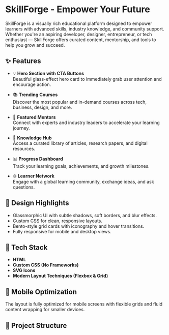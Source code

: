 # SkillForge - Empower Your Future

SkillForge is a visually rich educational platform designed to empower learners with advanced skills, industry knowledge, and community support. Whether you're an aspiring developer, designer, entrepreneur, or tech enthusiast — SkillForge offers curated content, mentorship, and tools to help you grow and succeed.

## ✨ Features

- 💡 **Hero Section with CTA Buttons**  
  Beautiful glass-effect hero card to immediately grab user attention and encourage action.

- 📚 **Trending Courses**  
  Discover the most popular and in-demand courses across tech, business, design, and more.

- 🧠 **Featured Mentors**  
  Connect with experts and industry leaders to accelerate your learning journey.

- 📖 **Knowledge Hub**  
  Access a curated library of articles, research papers, and digital resources.

- 📊 **Progress Dashboard**  
  Track your learning goals, achievements, and growth milestones.

- 🌐 **Learner Network**  
  Engage with a global learning community, exchange ideas, and ask questions.

## 🎨 Design Highlights

- Glassmorphic UI with subtle shadows, soft borders, and blur effects.
- Custom CSS for clean, responsive layouts.
- Bento-style grid cards with iconography and hover transitions.
- Fully responsive for mobile and desktop views.

## 🔧 Tech Stack

- **HTML**
- **Custom CSS (No Frameworks)**
- **SVG Icons**
- **Modern Layout Techniques (Flexbox & Grid)**

## 📱 Mobile Optimization

The layout is fully optimized for mobile screens with flexible grids and fluid content wrapping for smaller devices.

## 📂 Project Structure
